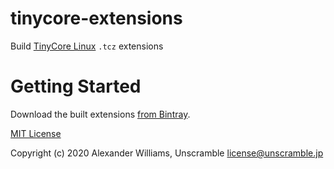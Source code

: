 # tinycore-extensions

Build [TinyCore Linux](http://tinycorelinux.net/) `.tcz` extensions

# Getting Started

Download the built extensions [from Bintray](https://bintray.com/on-prem/tinycore-extensions).

[MIT License](LICENSE)

Copyright (c) 2020 Alexander Williams, Unscramble <license@unscramble.jp>
